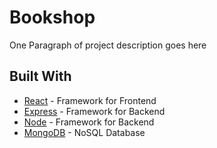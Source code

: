 # Bookshop

One Paragraph of project description goes here

## Built With

* [React](https://react.dev/) - Framework for Frontend
* [Express](https://expressjs.com/) - Framework for Backend
* [Node](https://nodejs.org/en/about) - Framework for Backend
* [MongoDB](https://www.mongodb.com/) - NoSQL Database
